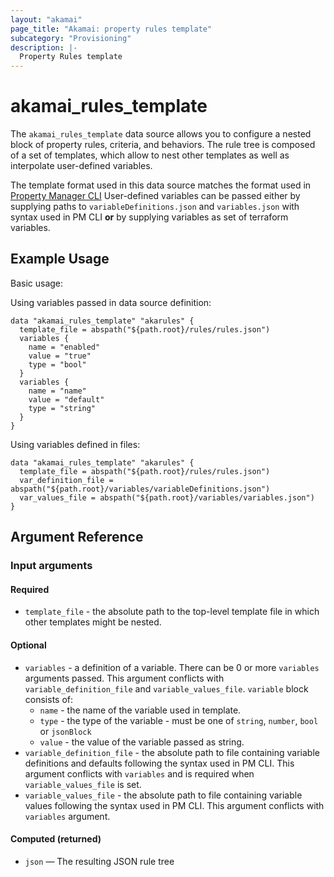 ```yaml
---
layout: "akamai"
page_title: "Akamai: property rules template"
subcategory: "Provisioning"
description: |-
  Property Rules template
---
```


# akamai_rules_template

The `akamai_rules_template` data source allows you to configure a nested block of property rules, criteria, and behaviors. 
The rule tree is composed of a set of templates, which allow to nest other templates as well as interpolate user-defined variables.

The template format used in this data source matches the format used in [Property Manager CLI](https://learn.akamai.com/en-us/learn_akamai/getting_started_with_akamai_developers/developer_tools/getstartedpmcli.html#addanewsnippet)
User-defined variables can be passed either by supplying paths to `variableDefinitions.json` and `variables.json` with syntax used in PM CLI __or__ by supplying variables as set of terraform variables.
## Example Usage

Basic usage:

Using variables passed in data source definition:
```hcl
data "akamai_rules_template" "akarules" {
  template_file = abspath("${path.root}/rules/rules.json")
  variables {
    name = "enabled"
    value = "true"
    type = "bool"
  }
  variables {
    name = "name"
    value = "default"
    type = "string"
  }
}
```

Using variables defined in files:
```hcl
data "akamai_rules_template" "akarules" {
  template_file = abspath("${path.root}/rules/rules.json")
  var_definition_file = abspath("${path.root}/variables/variableDefinitions.json")
  var_values_file = abspath("${path.root}/variables/variables.json")
}
```

## Argument Reference

### Input arguments

#### Required
* `template_file` - the absolute path to the top-level template file in which other templates might be nested.

#### Optional
* `variables` - a definition of a variable. There can be 0 or more `variables` arguments passed. 
This argument conflicts with `variable_definition_file` and `variable_values_file`. `variable` block consists of:
    * `name` - the name of the variable used in template.
    * `type` - the type of the variable - must be one of `string`, `number`, `bool` or `jsonBlock`
    * `value` - the value of the variable passed as string.
* `variable_definition_file` - the absolute path to file containing variable definitions and defaults following the syntax used in PM CLI. 
This argument conflicts with `variables` and is required when `variable_values_file` is set.
* `variable_values_file` - the absolute path to file containing variable values following the syntax used in PM CLI. This argument conflicts with `variables` argument.

#### Computed (returned)

* `json` — The resulting JSON rule tree